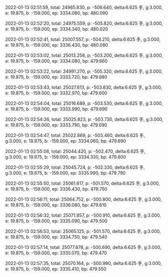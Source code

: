 2022-01-13 02:51:59, total: 24965.830, p: -506.640, delta:6.625 手, g:3.000, e: 19.875, b: -159.000, ep: 3334.080, bp: 480.090

2022-01-13 02:52:20, total: 24975.559, p: -505.820, delta:6.625 手, g:3.000, e: 19.875, b: -159.000, ep: 3334.340, bp: 480.020

2022-01-13 02:52:41, total: 25007.557, p: -504.210, delta:6.625 手, g:3.000, e: 19.875, b: -159.000, ep: 3336.430, bp: 480.080

2022-01-13 02:53:02, total: 25013.258, p: -503.200, delta:6.625 手, g:3.000, e: 19.875, b: -159.000, ep: 3334.080, bp: 479.660

2022-01-13 02:53:22, total: 24991.270, p: -505.320, delta:6.625 手, g:3.000, e: 19.875, b: -159.000, ep: 3333.720, bp: 479.880

2022-01-13 02:53:43, total: 25027.613, p: -503.830, delta:6.625 手, g:3.000, e: 19.875, b: -159.000, ep: 3332.970, bp: 479.600

2022-01-13 02:54:04, total: 25016.689, p: -503.530, delta:6.625 手, g:3.000, e: 19.875, b: -159.000, ep: 3333.990, bp: 479.690

2022-01-13 02:54:26, total: 25025.823, p: -503.730, delta:6.625 手, g:3.000, e: 19.875, b: -159.000, ep: 3333.790, bp: 479.690

2022-01-13 02:54:47, total: 25022.869, p: -503.460, delta:6.625 手, g:3.000, e: 19.875, b: -159.000, ep: 3334.060, bp: 479.690

2022-01-13 02:55:08, total: 25044.420, p: -502.470, delta:6.625 手, g:3.000, e: 19.875, b: -159.000, ep: 3334.330, bp: 479.600

2022-01-13 02:55:29, total: 25045.724, p: -502.330, delta:6.625 手, g:3.000, e: 19.875, b: -159.000, ep: 3335.990, bp: 479.790

2022-01-13 02:55:50, total: 25061.617, p: -501.570, delta:6.625 手, g:3.000, e: 19.875, b: -159.000, ep: 3336.430, bp: 479.750

2022-01-13 02:56:11, total: 25064.752, p: -500.800, delta:6.625 手, g:3.000, e: 19.875, b: -159.000, ep: 3336.080, bp: 479.610

2022-01-13 02:56:32, total: 25071.857, p: -500.910, delta:6.625 手, g:3.000, e: 19.875, b: -159.000, ep: 3335.090, bp: 479.500

2022-01-13 02:56:53, total: 25065.125, p: -501.570, delta:6.625 手, g:3.000, e: 19.875, b: -159.000, ep: 3334.750, bp: 479.540

2022-01-13 02:57:14, total: 25077.878, p: -500.690, delta:6.625 手, g:3.000, e: 19.875, b: -159.000, ep: 3335.070, bp: 479.470

2022-01-13 02:57:35, total: 25070.164, p: -500.990, delta:6.625 手, g:3.000, e: 19.875, b: -159.000, ep: 3335.410, bp: 479.550